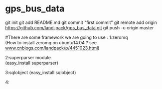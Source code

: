 # gps_bus_data

git init
git add README.md
git commit "first commit"
git remote add origin https://github.com/land-pack/gps_bus_data.git
git push -u origin master

#There are some framework we are going to use :
1:zeromq				
(How to install zeromq on ubuntu14.04 ?
see www.cnblogs.com/landpack/p/4451023.html)

2:superparser module 	
(easy_install superparser)

3:sqlobject
(easy_install sqlobject)

4:
